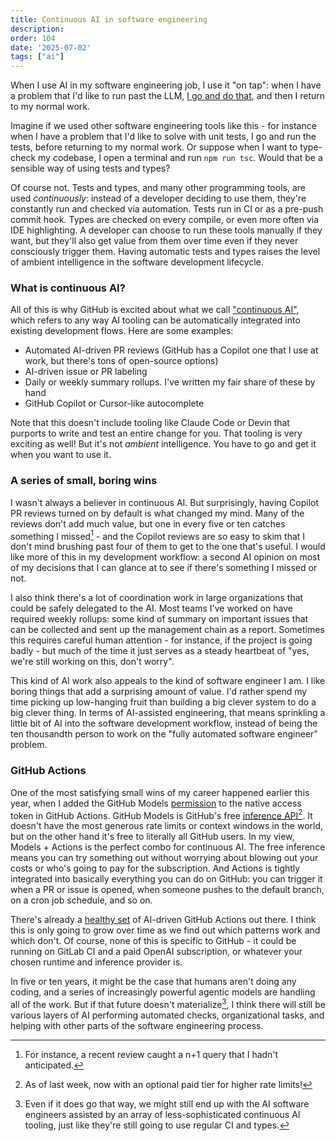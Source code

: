 ```yaml
---
title: Continuous AI in software engineering
description: 
order: 104
date: '2025-07-02'
tags: ["ai"]
---
```


When I use AI in my software engineering job, I use it "on tap": when I have a problem that I'd like to run past the LLM, [I go and do that](/how-i-use-llms), and then I return to my normal work.

Imagine if we used other software engineering tools like this - for instance when I have a problem that I'd like to solve with unit tests, I go and run the tests, before returning to my normal work. Or suppose when I want to type-check my codebase, I open a terminal and run `npm run tsc`. Would that be a sensible way of using tests and types?

Of course not. Tests and types, and many other programming tools, are used _continuously_: instead of a developer deciding to use them, they're constantly run and checked via automation. Tests run in CI or as a pre-push commit hook. Types are checked on every compile, or even more often via IDE highlighting. A developer can choose to run these tools manually if they want, but they'll also get value from them over time even if they never consciously trigger them. Having automatic tests and types raises the level of ambient intelligence in the software development lifecycle.

### What is continuous AI?

All of this is why GitHub is excited about what we call ["continuous AI"](https://githubnext.com/projects/continuous-ai), which refers to any way AI tooling can be automatically integrated into existing development flows. Here are some examples:

* Automated AI-driven PR reviews (GitHub has a Copilot one that I use at work, but there's tons of open-source options)
* AI-driven issue or PR labeling
* Daily or weekly summary rollups. I've written my fair share of these by hand
* GitHub Copilot or Cursor-like autocomplete

Note that this doesn't include tooling like Claude Code or Devin that purports to write and test an entire change for you. That tooling is very exciting as well! But it's not _ambient_ intelligence. You have to go and get it when you want to use it.

### A series of small, boring wins

I wasn't always a believer in continuous AI. But surprisingly, having Copilot PR reviews turned on by default is what changed my mind. Many of the reviews don't add much value, but one in every five or ten catches something I missed[^1] - and the Copilot reviews are so easy to skim that I don't mind brushing past four of them to get to the one that's useful. I would like more of this in my development workflow: a second AI opinion on most of my decisions that I can glance at to see if there's something I missed or not.

I also think there's a lot of coordination work in large organizations that could be safely delegated to the AI. Most teams I've worked on have required weekly rollups: some kind of summary on important issues that can be collected and sent up the management chain as a report. Sometimes this requires careful human attention - for instance, if the project is going badly - but much of the time it just serves as a steady heartbeat of "yes, we're still working on this, don't worry".

This kind of AI work also appeals to the kind of software engineer I am. I like boring things that add a surprising amount of value. I'd rather spend my time picking up low-hanging fruit than building a big clever system to do a big clever thing. In terms of AI-assisted engineering, that means sprinkling a little bit of AI into the software development workflow, instead of being the ten thousandth person to work on the "fully automated software engineer" problem.

### GitHub Actions

One of the most satisfying small wins of my career happened earlier this year, when I added the GitHub Models [permission](https://docs.github.com/en/github-models/use-github-models/integrating-ai-models-into-your-development-workflow#using-ai-models-with-github-actions) to the native access token in GitHub Actions. GitHub Models is GitHub's free [inference API](https://docs.github.com/en/rest/models?apiVersion=2022-11-28)[^2]. It doesn't have the most generous rate limits or context windows in the world, but on the other hand it's free to literally all GitHub users. In my view, Models + Actions is the perfect combo for continuous AI. The free inference means you can try something out without worrying about blowing out your costs or who's going to pay for the subscription. And Actions is tightly integrated into basically everything you can do on GitHub: you can trigger it when a PR or issue is opened, when someone pushes to the default branch, on a cron job schedule, and so on.

There's already a [healthy set](https://github.com/githubnext/awesome-continuous-ai) of AI-driven GitHub Actions out there. I think this is only going to grow over time as we find out which patterns work and which don't. Of course, none of this is specific to GitHub - it could be running on GitLab CI and a paid OpenAI subscription, or whatever your chosen runtime and inference provider is.

In five or ten years, it might be the case that humans aren't doing any coding, and a series of increasingly powerful agentic models are handling all of the work. But if that future doesn't materialize[^3], I think there will still be various layers of AI performing automated checks, organizational tasks, and helping with other parts of the software engineering process. 

[^1]: For instance, a recent review caught a n+1 query that I hadn't anticipated.

[^2]: As of last week, now with an optional paid tier for higher rate limits!

[^3]: Even if it does go that way, we might still end up with the AI software engineers assisted by an array of less-sophisticated continuous AI tooling, just like they're still going to use regular CI and types.